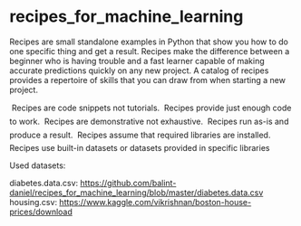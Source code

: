 # recipes_for_machine_learning

Recipes are small standalone examples in Python that show you how to do one specific thing and
get a result. Recipes make the difference between a beginner who is having trouble and a fast learner
capable of making accurate predictions quickly on any new project. A catalog of recipes provides
a repertoire of skills that you can draw from when starting a new project.

 Recipes are code snippets not tutorials.
 Recipes provide just enough code to work.
 Recipes are demonstrative not exhaustive.
 Recipes run as-is and produce a result.
 Recipes assume that required libraries are installed.
 Recipes use built-in datasets or datasets provided in specific libraries

Used datasets:

diabetes.data.csv: https://github.com/balint-daniel/recipes_for_machine_learning/blob/master/diabetes.data.csv
housing.csv: https://www.kaggle.com/vikrishnan/boston-house-prices/download



